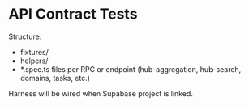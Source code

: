 # API Contract Tests

Structure:
- fixtures/
- helpers/
- *.spec.ts files per RPC or endpoint (hub-aggregation, hub-search, domains, tasks, etc.)

Harness will be wired when Supabase project is linked.
